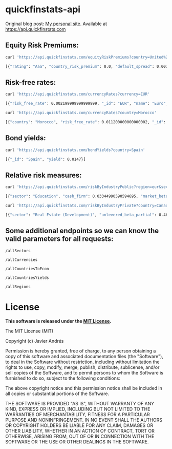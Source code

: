 quickfinstats-api
=================

Original blog post: [My personal site](https://www.javierandres.me/importing-and-visualizing-financial-data/).
Available at https://api.quickfinstats.com

## Equity Risk Premiums:
```bash
curl 'https://api.quickfinstats.com/equityRiskPremiums?country=United%20States'

[{"rating": "Aaa", "country_risk_premium": 0.0, "default_spread": 0.0038, "region": "North America", "currency_id": "USD", "currency": "US Dollar", "marginal_tax": 0.4, "equity_risk_premium": 0.04323, "_id": "United States"}]
```
## Risk-free rates:
```bash
curl 'https://api.quickfinstats.com/currencyRates?currency=EUR'

[{"risk_free_rate": 0.002199999999999999, "_id": "EUR", "name": "Euro", "countries": ["Andorra (Principality of)", "Austria", "Belgium", "Cyprus", "Estonia", "Finland", "France", "Germany", "Greece", "Ireland", "Italy", "Latvia", "Lithuania", "Luxembourg", "Malta", "Montenegro", "Netherlands", "Portugal", "Slovakia", "Slovenia", "Spain"]}]
```
```bash
curl 'https://api.quickfinstats.com/currencyRates?country=Morocco'

[{"country": "Morocco", "risk_free_rate": 0.011200000000000002, "_id": "MAD", "name": "Moroccan Dirham", "countries": ["Morocco"]}]
```
## Bond yields:
```bash
curl 'https://api.quickfinstats.com/bondYields?country=Spain'

[{"_id": "Spain", "yield": 0.0147}]
```
## Relative risk measures:
```bash
curl 'https://api.quickfinstats.com/riskByIndustryPublic?region=eur&sector=Education'

[{"sector": "Education", "cash_firm": 0.03344990590594695, "market_beta": 0.128232026, "unlevered_beta_cash_corrected": 0.06037200868271735, "region": "eur", "sigma_price": 0.682532357, "tax_rate": 0.075386103, "sigma_ebit": 0.550127568, "debt_equity": 1.2951769338004155, "_id": "eurEducation", "unlevered_beta": 0.05835257067292744}]
```
```bash
curl 'https://api.quickfinstats.com/riskByIndustryPrivate?country=Canada&sector=Real%20Estate%20(Development)'

[{"sector": "Real Estate (Development)", "unlevered_beta_partial": 0.469273293568202, "market_correlation": 0.214444136, "levered_beta": 3.1908923450347926, "region": "us", "levered_beta_partial": 0.684268152, "_id": "usReal Estate (Development)", "unlevered_beta": 2.1883242056486076}]
```

## Some additional endpoints so we can know the valid parameters for all requests:


`/allSectors`

`/allCurrencies`

`/allCountriesToEcon`

`/allCountriesYields`

`/allRegions`



License
=======

**This software is released under the [MIT License](http://opensource.org/licenses/MIT).**

  The MIT License (MIT)

  Copyright (c) Javier Andrés

  Permission is hereby granted, free of charge, to any person obtaining a copy
  of this software and associated documentation files (the "Software"), to deal
  in the Software without restriction, including without limitation the rights
  to use, copy, modify, merge, publish, distribute, sublicense, and/or sell
  copies of the Software, and to permit persons to whom the Software is
  furnished to do so, subject to the following conditions:

  The above copyright notice and this permission notice shall be included in all
  copies or substantial portions of the Software.

  THE SOFTWARE IS PROVIDED "AS IS", WITHOUT WARRANTY OF ANY KIND, EXPRESS OR
  IMPLIED, INCLUDING BUT NOT LIMITED TO THE WARRANTIES OF MERCHANTABILITY,
  FITNESS FOR A PARTICULAR PURPOSE AND NONINFRINGEMENT. IN NO EVENT SHALL THE
  AUTHORS OR COPYRIGHT HOLDERS BE LIABLE FOR ANY CLAIM, DAMAGES OR OTHER
  LIABILITY, WHETHER IN AN ACTION OF CONTRACT, TORT OR OTHERWISE, ARISING FROM,
  OUT OF OR IN CONNECTION WITH THE SOFTWARE OR THE USE OR OTHER DEALINGS IN THE
  SOFTWARE.